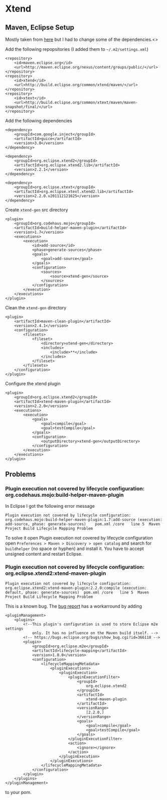 # Xtend #

## Maven, Eclipse Setup ##

Mostly taken from [here](http://kthoms.wordpress.com/2011/12/08/xtext-2-2-finally-brings-maven-support-for-xtend/) but I had to change some of the dependencies.<> 

Add the following repopsitories (I added them to `~/.m2/settings.xml`)

	<repository>
		<id>maven.eclipse.org</id>
		<url>http://maven.eclipse.org/nexus/content/groups/public/</url>
	</repository>
	<repository>
		<id>xtend</id>
		<url>http://build.eclipse.org/common/xtend/maven/</url>
	</repository>
	<repository>
		<id>xtext</id>
		<url>http://build.eclipse.org/common/xtext/maven/maven-snapshot/final/</url>
	</repository>

Add the following dependencies

	<dependency>
		<groupId>com.google.inject</groupId>
		<artifactId>guice</artifactId>
		<version>3.0</version>
	</dependency>

	<dependency>
		<groupId>org.eclipse.xtend2</groupId>
		<artifactId>org.eclipse.xtend2.lib</artifactId>
		<version>2.2.1</version>
	</dependency>

	<dependency>
		<groupId>org.eclipse.xtext</groupId>
		<artifactId>org.eclipse.xtext.xtend2.lib</artifactId>
		<version>2.2.0.v201112121625</version>
	</dependency>

Create `xtend-gen` src directory

	<plugin>
		<groupId>org.codehaus.mojo</groupId>
		<artifactId>build-helper-maven-plugin</artifactId>
		<version>1.7</version>
		<executions>
			<execution>
				<id>add-source</id>
				<phase>generate-sources</phase>
				<goals>
					<goal>add-source</goal>
				</goals>
				<configuration>
					<sources>
						<source>xtend-gen</source>
					</sources>
				</configuration>
			</execution>
		</executions>
	</plugin>
	
Clean the `xtend-gen` directory

	<plugin>
		<artifactId>maven-clean-plugin</artifactId>
		<version>2.4.1</version>
		<configuration>
			<filesets>
				<fileset>
					<directory>xtend-gen</directory>
					<includes>
						<include>**</include>
					</includes>
				</fileset>
			</filesets>
		</configuration>
	</plugin>

Configure the xtend plugin

	<plugin>
		<groupId>org.eclipse.xtend2</groupId>
		<artifactId>xtend-maven-plugin</artifactId>
		<version>2.2.0</version>
		<executions>
			<execution>
				<goals>
					<goal>compile</goal>
					<goal>testCompile</goal>
				</goals>
				<configuration>
					<outputDirectory>xtend-gen</outputDirectory>
				</configuration>
			</execution>
		</executions>
	</plugin>

## Problems ##

### Plugin execution not covered by lifecycle configuration: org.codehaus.mojo:build-helper-maven-plugin ###

In Eclipse I got the following error message

	Plugin execution not covered by lifecycle configuration: org.codehaus.mojo:build-helper-maven-plugin:1.7:add-source (execution: add-source, phase: generate-sources)	pom.xml	/core	line 5	Maven Project Build Lifecycle Mapping Problem

To solve it open Plugin execution not covered by lifecycle configuration open `Preferences > Maven > Discovery > open catalog` and search for `buildhelper` (no space or hyphen) and install it. You have to accept unsigned content and restart Eclipse.

### Plugin execution not covered by lifecycle configuration: org.eclipse.xtend2:xtend-maven-plugin ###

	Plugin execution not covered by lifecycle configuration: org.eclipse.xtend2:xtend-maven-plugin:2.2.0:compile (execution: default, phase: generate-sources)	pom.xml	/core	line 5	Maven Project Build Lifecycle Mapping Problem
	
This is a known bug. The [bug report](https://bugs.eclipse.org/bugs/show_bug.cgi?id=366118) has a workarround by adding

	<pluginManagement>
		<plugins>
			<!--This plugin's configuration is used to store Eclipse m2e settings 
				only. It has no influence on the Maven build itself. -->
			<!-- https://bugs.eclipse.org/bugs/show_bug.cgi?id=366118 -->
			<plugin>
				<groupId>org.eclipse.m2e</groupId>
				<artifactId>lifecycle-mapping</artifactId>
				<version>1.0.0</version>
				<configuration>
					<lifecycleMappingMetadata>
						<pluginExecutions>
							<pluginExecution>
								<pluginExecutionFilter>
									<groupId>
										org.eclipse.xtend2
									</groupId>
									<artifactId>
										xtend-maven-plugin
									</artifactId>
									<versionRange>
										[2.2.0,)
									</versionRange>
									<goals>
										<goal>compile</goal>
										<goal>testCompile</goal>
									</goals>
								</pluginExecutionFilter>
								<action>
									<ignore></ignore>
								</action>
							</pluginExecution>
						</pluginExecutions>
					</lifecycleMappingMetadata>
				</configuration>
			</plugin>
		</plugins>
	</pluginManagement>

to your pom.